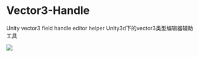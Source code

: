 # Vector3-Handle
Unity vector3 field handle editor helper Unity3d下的vector3类型编辑器辅助工具

![](https://github.com/hont127/Vector3-Handle/blob/master/Preview.gif)

